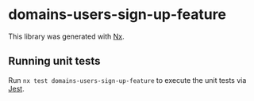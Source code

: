 # domains-users-sign-up-feature

This library was generated with [Nx](https://nx.dev).

## Running unit tests

Run `nx test domains-users-sign-up-feature` to execute the unit tests via [Jest](https://jestjs.io).
